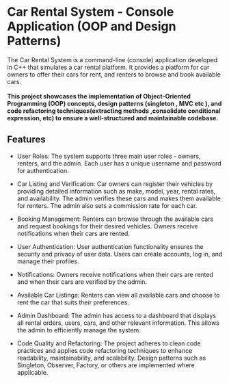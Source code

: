 # Car Rental System - Console Application (OOP and Design Patterns)

The Car Rental System is a command-line (console) application developed in C++ that simulates a car rental platform. It provides a platform for car owners to offer their cars for rent, and renters to browse and book available cars. <br><br>
**This project showcases the implementation of Object-Oriented Programming (OOP) concepts, design patterns (singleton , MVC etc ), and code refactoring techniques(extracting methods ,consolidate conditional expression, etc) to ensure a well-structured and maintainable codebase.**




## Features

- User Roles: The system supports three main user roles - owners, renters, and the admin. Each user has a unique username and password for authentication.

- Car Listing and Verification: Car owners can register their vehicles by providing detailed information such as make, model, year, rental rates, and availability. The admin verifies these cars and makes them available for renters. The admin also sets a commission rate for each car.

- Booking Management: Renters can browse through the available cars and request bookings for their desired vehicles. Owners receive notifications when their cars are rented.

- User Authentication: User authentication functionality ensures the security and privacy of user data. Users can create accounts, log in, and manage their profiles.

- Notifications: Owners receive notifications when their cars are rented and when their cars are verified by the admin.

- Available Car Listings: Renters can view all available cars and choose to rent the car that suits their preferences.

- Admin Dashboard: The admin has access to a dashboard that displays all rental orders, users, cars, and other relevant information. This allows the admin to efficiently manage the system.

- Code Quality and Refactoring: The project adheres to clean code practices and applies code refactoring techniques to enhance readability, maintainability, and scalability. Design patterns such as Singleton, Observer, Factory, or others are implemented where applicable.

